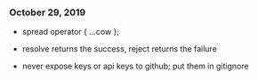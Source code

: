 ### October 29, 2019

* spread operator { ...cow };

* resolve returns the success, reject returns the failure

* never expose keys or api keys to github; put them in gitignore